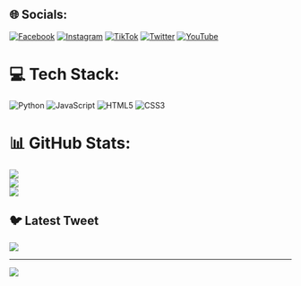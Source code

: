 

## 🌐 Socials:
[![Facebook](https://img.shields.io/badge/Facebook-%231877F2.svg?logo=Facebook&logoColor=white)](https://facebook.com/@RnSva) [![Instagram](https://img.shields.io/badge/Instagram-%23E4405F.svg?logo=Instagram&logoColor=white)](https://instagram.com/@_Resv3) [![TikTok](https://img.shields.io/badge/TikTok-%23000000.svg?logo=TikTok&logoColor=white)](https://tiktok.com/@@Resv3) [![Twitter](https://img.shields.io/badge/Twitter-%231DA1F2.svg?logo=Twitter&logoColor=white)](https://twitter.com/@_RsV3) [![YouTube](https://img.shields.io/badge/YouTube-%23FF0000.svg?logo=YouTube&logoColor=white)](https://youtube.com/@@_ReSv3) 

# 💻 Tech Stack:
![Python](https://img.shields.io/badge/python-3670A0?style=for-the-badge&logo=python&logoColor=ffdd54) ![JavaScript](https://img.shields.io/badge/javascript-%23323330.svg?style=for-the-badge&logo=javascript&logoColor=%23F7DF1E) ![HTML5](https://img.shields.io/badge/html5-%23E34F26.svg?style=for-the-badge&logo=html5&logoColor=white) ![CSS3](https://img.shields.io/badge/css3-%231572B6.svg?style=for-the-badge&logo=css3&logoColor=white)
# 📊 GitHub Stats:
![](https://github-readme-stats.vercel.app/api?username=ReSvGh&theme=tokyonight&hide_border=false&include_all_commits=false&count_private=true)<br/>
![](https://github-readme-streak-stats.herokuapp.com/?user=ReSvGh&theme=tokyonight&hide_border=false)<br/>
![](https://github-readme-stats.vercel.app/api/top-langs/?username=ReSvGh&theme=tokyonight&hide_border=false&include_all_commits=false&count_private=true&layout=compact)

## 🐦 Latest Tweet
[![](https://gtce.itsvg.in/api?username=@_RsV3)](https://github.com/VishwaGauravIn/github-twitter-card-embed)

---
[![](https://visitcount.itsvg.in/api?id=ReSvGh&icon=0&color=10)](https://visitcount.itsvg.in)

<!-- Proudly created with GPRM ( https://gprm.itsvg.in ) -->
